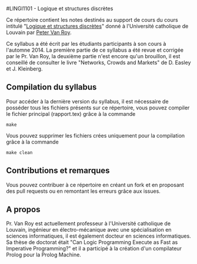 #LINGI1101 - Logique et structures discrètes

Ce répertoire contient les notes destinés au support de cours du
cours intitulé "[Logique et structures
discrètes](http://www.uclouvain.be/cours-2015-LINGI1101)" donné à l'Université
catholique de Louvain par [Peter Van
Roy]("https://www.info.ucl.ac.be/~pvr/cvvanroy.html").

Ce syllabus a été écrit par les étudiants participants à son cours à
l'automne 2014. La première partie de ce syllabus a été revue et
corrigée par le Pr. Van Roy, la deuxième partie n'est encore qu'un
brouillon, il est conseillé de consulter le livre "Networks, Crowds and
Markets" de D. Easley et J. Kleinberg.

## Compilation du syllabus

Pour accéder à la dernière version du syllabus, il est nécessaire de
posséder tous les fichiers présents sur ce répertoire, vous pouvez
compiler le fichier principal (rapport.tex) grâce à la commande

```
make
```

Vous pouvez supprimer les fichiers crées uniquement pour la compilation
grâce à la commande

```
make clean
```

## Contributions et remarques

Vous pouvez contribuer à ce répertoire en créant un fork et en proposant
des pull requests ou en remontant les erreurs grâce aux issues.

## A propos

Pr. Van Roy est actuellement professeur à l'Université catholique de
Louvain, ingénieur en électro-mécanique avec une spécialisation en
sciences informatiques, il est également docteur en sciences
informatiques. Sa thèse de doctorat était "Can Logic Programming Execute
as Fast as Imperative Programming?" et il a participé à la création d'un
compilateur Prolog pour la Prolog Machine.
